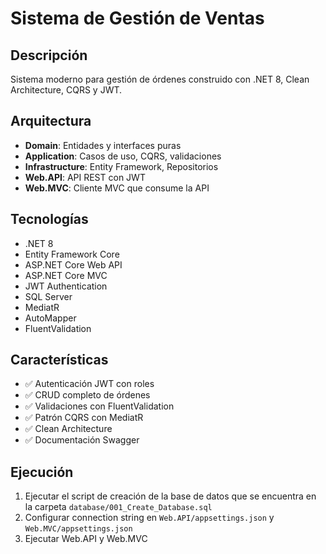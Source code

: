 # Sistema de Gestión de Ventas

## Descripción
Sistema moderno para gestión de órdenes construido con .NET 8, Clean Architecture, CQRS y JWT.

## Arquitectura
- **Domain**: Entidades y interfaces puras
- **Application**: Casos de uso, CQRS, validaciones
- **Infrastructure**: Entity Framework, Repositorios
- **Web.API**: API REST con JWT
- **Web.MVC**: Cliente MVC que consume la API

## Tecnologías
- .NET 8
- Entity Framework Core
- ASP.NET Core Web API
- ASP.NET Core MVC
- JWT Authentication
- SQL Server
- MediatR
- AutoMapper
- FluentValidation

## Características
- ✅ Autenticación JWT con roles
- ✅ CRUD completo de órdenes
- ✅ Validaciones con FluentValidation
- ✅ Patrón CQRS con MediatR
- ✅ Clean Architecture
- ✅ Documentación Swagger

## Ejecución
1. Ejecutar el script de creación de la base de datos que se encuentra en la carpeta `database/001_Create_Database.sql`
2. Configurar connection string en `Web.API/appsettings.json` y `Web.MVC/appsettings.json`
3. Ejecutar Web.API y Web.MVC
